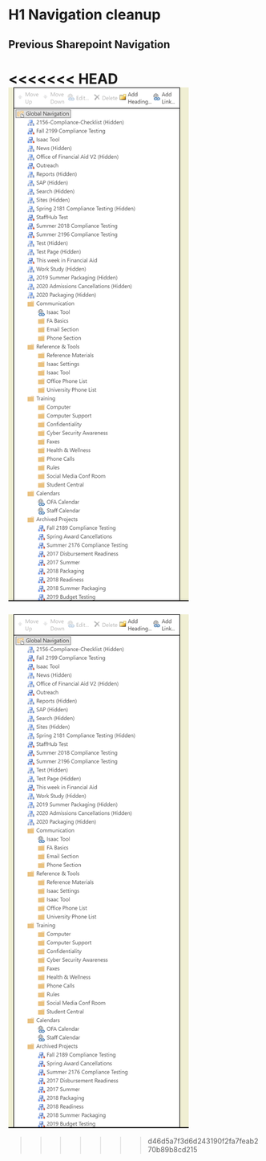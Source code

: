 # H1 Navigation cleanup

## Previous Sharepoint Navigation


<<<<<<< HEAD
![Navigation cluttered through subsites](images/nav1.PNG)
=======
![Navigation cluttered through subsites](nav1.PNG)
>>>>>>> d46d5a7f3d6d243190f2fa7feab270b89b8cd215
